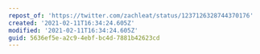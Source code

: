 ```yaml
---
repost_of: 'https://twitter.com/zachleat/status/1237126328744370176'
created: '2021-02-11T16:34:24.605Z'
modified: '2021-02-11T16:34:24.605Z'
guid: 5636ef5e-a2c9-4ebf-bc4d-7881b42623cd
---
```

 
